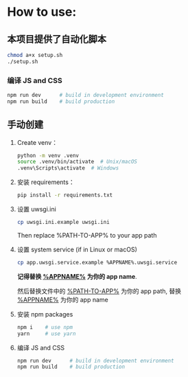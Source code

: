 # How to use:

## 本项目提供了自动化脚本

```bash
chmod a+x setup.sh
./setup.sh
```

### 编译 JS and CSS

   ```bash
   npm run dev      # build in development environment
   npm run build    # build production
   ```

## 手动创建

1. Create venv：

    ```bash
    python -m venv .venv
    source .venv/bin/activate  # Unix/macOS
    .venv\Scripts\activate  # Windows
    ```

2. 安装 requirements：

    ```bash
    pip install -r requirements.txt
    ```

3. 设置 uwsgi.ini

   ```bash
   cp uwsgi.ini.example uwsgi.ini
   ```
   Then replace %PATH-TO-APP% to your app path
   
4. 设置 system service (if in Linux or macOS)

   ```bash
   cp app.uwsgi.service.example %APPNAME%.uwsgi.service
   ```
   **记得替换 <u>%APPNAME%</u> 为你的 app name**.

   然后替换文件中的 <u>%PATH-TO-APP%</u> 为你的 app path, 替换 <u>%APPNAME%</u> 为你的 app name

5. 安装 npm packages
   
   ```bash
   npm i    # use npm
   yarn     # use yarn
   ```

6. 编译 JS and CSS

   ```bash
   npm run dev      # build in development environment
   npm run build    # build production
   ```